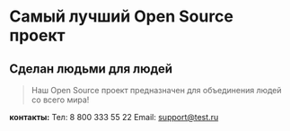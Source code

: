 # Самый лучший Open Source проект

## Сделан людьми для людей

> Наш Open Source проект предназначен для объединения людей со всего мира!

**контакты:**
Тел: 8 800 333 55 22
Email: [support@test.ru](support@test.ru)
